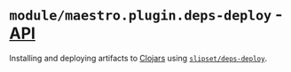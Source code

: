 # `module/maestro.plugin.deps-deploy` - [API](./API.md)

Installing and deploying artifacts to [Clojars](https://clojars.org) using
[`slipset/deps-deploy`](https://github.com/slipset/deps-deploy).
